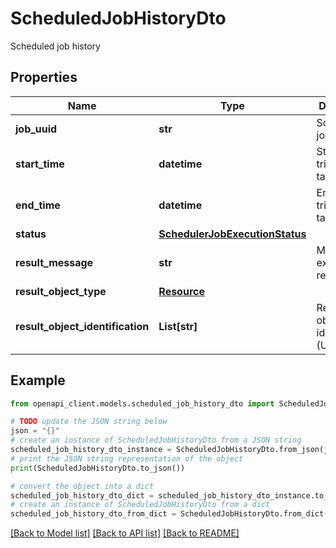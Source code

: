 # ScheduledJobHistoryDto

Scheduled job history

## Properties

Name | Type | Description | Notes
------------ | ------------- | ------------- | -------------
**job_uuid** | **str** | Scheduled job UUID | [optional] 
**start_time** | **datetime** | Start time of triggered task | 
**end_time** | **datetime** | End time of triggered task | [optional] 
**status** | [**SchedulerJobExecutionStatus**](SchedulerJobExecutionStatus.md) |  | 
**result_message** | **str** | Message explaining result status | [optional] 
**result_object_type** | [**Resource**](Resource.md) |  | [optional] 
**result_object_identification** | **List[str]** | Result object identification (UUID) | [optional] 

## Example

```python
from openapi_client.models.scheduled_job_history_dto import ScheduledJobHistoryDto

# TODO update the JSON string below
json = "{}"
# create an instance of ScheduledJobHistoryDto from a JSON string
scheduled_job_history_dto_instance = ScheduledJobHistoryDto.from_json(json)
# print the JSON string representation of the object
print(ScheduledJobHistoryDto.to_json())

# convert the object into a dict
scheduled_job_history_dto_dict = scheduled_job_history_dto_instance.to_dict()
# create an instance of ScheduledJobHistoryDto from a dict
scheduled_job_history_dto_from_dict = ScheduledJobHistoryDto.from_dict(scheduled_job_history_dto_dict)
```
[[Back to Model list]](../README.md#documentation-for-models) [[Back to API list]](../README.md#documentation-for-api-endpoints) [[Back to README]](../README.md)



